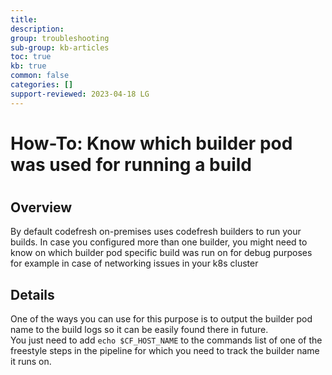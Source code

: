 ```yaml
---
title: 
description: 
group: troubleshooting
sub-group: kb-articles
toc: true
kb: true
common: false
categories: []
support-reviewed: 2023-04-18 LG
---
```


# How-To: Know which builder pod was used for running a build

#

## Overview

By default codefresh on-premises uses codefresh builders to run your builds.
In case you configured more than one builder, you might need to know on which
builder pod specific build was run on for debug purposes for example in case
of networking issues in your k8s cluster

## Details

One of the ways you can use for this purpose is to output the builder pod name
to the build logs so it can be easily found there in future.  
You just need to add `echo $CF_HOST_NAME` to the commands list of one of the
freestyle steps in the pipeline for which you need to track the builder name
it runs on.

